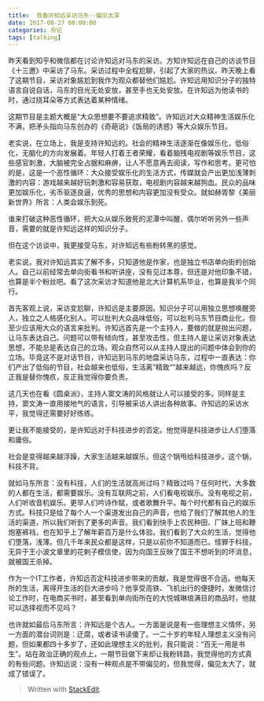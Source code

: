 ```yaml
---
title:  我看许知远采访马东--偏见太深 
date: 2017-08-27 00:00:00
categories: 杂记
tags: [talking]
---
```


昨天看到知乎和微信都在讨论许知远对马东的采访。方知许知远在自己的访谈节目《十三邀》中采访了马东。采访过程中全程尬聊，引起了大家的热议。昨天晚上看了这期节目，采访对象尴尬到我作为观众都替他们尴尬。许知远用知识分子的独特语言自说自话，马东的目光无处安放，甚至手也无处安放。在许知远为他读书的时，通过挠耳朵等方式表达着某种情绪。

这期节目是主题大概是“大众思想要不要追求精致”。许知远对大众精神生活娱乐化不满，把矛头指向马东创办的《奇葩说》《饭局的诱惑》等大众娱乐节目。

老实说，在立场上，我是支持许知远的。社会的精神生活逐渐在像娱乐化，低俗化，无脑化的方向发展着。年轻人打着王者荣耀，看着脑残电视剧等娱乐节目，这些感官刺激，大脑被完全占据和麻痹，让人不愿意再去阅读，写作和思考。更可怕的是，这是一个恶性循环：大众接受娱乐化的生活方式，传媒就会产出更加浅薄刺激的内容：游戏越来越好玩刺激和容易获取，电视剧内容越来越狗血。民众的品味更加娱乐化，劣币驱逐良逼，优秀的思想和内容更加没有受众。就如赫胥黎《美丽新世界》所言：人类会娱乐到死。

谁来打破这种恶性循环，把大众从娱乐致死的泥潭中叫醒，偶尔听听另外一些声音，需要的就是许知远这样的知识分子。

但在这个访谈中，我更接受马东，对许知远有些粉转黑的感觉。

老实说，我对许知远其实了解不多，只知道他是作家，也是独立书店单向街的创始人。自己以前经常去单向街看书和听讲座，没有见过本尊，但还是对他印象不错，也算是半个粉丝吧。看了这次采访才知道他是北大计算机系毕业，也算是我半个同行。

首先客观上说，采访变尬聊，许知远是主要原因。知识分子可以用独立思想唤醒旁人，独立之人格感化别人。可以批判大众品味低俗，可以批判马东节目商业化，但至少应该用大众的语言来批判。许知远首先是一个主持人，要做的就是抛出问题，让马东表达自己。问题可以带有倾向性，甚至攻击性，但主持人是让采访对象表达思想，不能总是表达自己的立场，观众自然可以从主持人提出的问题中体会到你的立场。毕竟这不是对话节目，许知远到马东的地盘采访马东，过程中一直表达：你们产出了低俗的节目，社会越来也低俗，生活离“精致“”越来越远，你愧疚吗？反正我是替你愧疚，反正我觉得你要负责。

这几天也在看《圆桌派》，主持人窦文涛的风格就让人可以接受的多。同样是主持，窦文涛一直用接地气的语言，引导被采访人讲出各种故事。许知远的采访水平，我觉得还需要好好练练。

更让我不能接受的，是许知远对于科技进步的否定。他觉得是科技进步让人们堕落和庸俗。

社会是变得越来越浮躁，大家生活越来越娱乐，但这个锅甩给科技进步。这个锅，科技不背。

就如马东所言：没有科技，人们的生活就高尚过吗？精致过吗？任何时代，大多数的人都在生活，都需要娱乐。没有互联网之前，人们看电视娱乐。没有电视之前，人们听收音机娱乐。更早人们吟诗作赋，或者歌舞升平。每个时代都有自己的娱乐方式。科技只是给了每个人一个渠道发出自己的声音，也给了我们了解其他人的生活的渠道，所以我们听到了更多的声音。我们看到快手上农民种田、厂妹上班和鞭炮塞裤裆，也在知乎上了解年薪百万是什么体验。我们看到了大众的生活，觉得他们堕落，浅薄。但几千年来民众都是这样，只是以前你不知道而已。怪罪于科技，无异于王小波文章里的花剌子模信使，因为向国王反映了国王不想听到的坏消息，就被国王杀掉。

作为一个IT工作者，许知远否定科技进步带来的贡献，我是觉得很不合适。他每天所的生活，离得开生活的巨大进步吗？他享受高铁、飞机出行的便捷时，发微信讨论工作时，在电商买书时，甚至看到单向街所在的大悦城琳琅满目的商品时，他就可以选择视而不见吗？

也许就如最后马东所言：许知远是个古人。一方面是说是有一些理想主义情怀，另一方面的潜台词则是：迂腐，或者读书读傻了。一二十岁的年轻人理想主义没有问题，但如果都四十多岁了，还如此理想主义的批判，我只能说：“百无一用是书生”。站在政治正确的观点上，一期节目做下来却让我粉转路，我觉得他的方式真的有些问题。许知远说：没有一种观点是不带偏见的，但我觉得，偏见太大了，就成了错误了。


> Written with [StackEdit](https://stackedit.io/).
